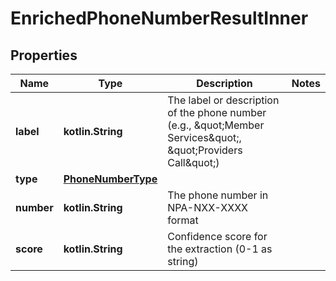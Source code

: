 
# EnrichedPhoneNumberResultInner

## Properties
| Name | Type | Description | Notes |
| ------------ | ------------- | ------------- | ------------- |
| **label** | **kotlin.String** | The label or description of the phone number (e.g., \&quot;Member Services\&quot;, \&quot;Providers Call\&quot;) |  |
| **type** | [**PhoneNumberType**](PhoneNumberType.md) |  |  |
| **number** | **kotlin.String** | The phone number in NPA-NXX-XXXX format |  |
| **score** | **kotlin.String** | Confidence score for the extraction (0-1 as string) |  |



